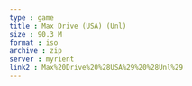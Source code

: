 ```yaml
---
type : game
title : Max Drive (USA) (Unl)
size : 90.3 M
format : iso
archive : zip
server : myrient
link2 : Max%20Drive%20%28USA%29%20%28Unl%29
---
```

